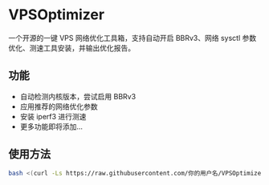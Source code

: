 # VPSOptimizer

一个开源的一键 VPS 网络优化工具箱，支持自动开启 BBRv3、网络 sysctl 参数优化、测速工具安装，并输出优化报告。

## 功能
- 自动检测内核版本，尝试启用 BBRv3
- 应用推荐的网络优化参数
- 安装 iperf3 进行测速
- 更多功能即将添加...

## 使用方法

```bash
bash <(curl -Ls https://raw.githubusercontent.com/你的用户名/VPSOptimizer/main/optimize.sh)
